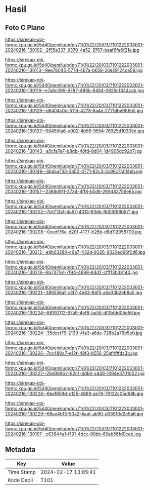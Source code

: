 # Hasil

## Foto C Plano

https://sirekap-obj-formc.kpu.go.id/5d40/pemilu/pdpr/71/01/22/20/03/7101222003001-20240216-130102--2f55a337-9370-4a52-9767-baaf6fe6f21e.jpg

https://sirekap-obj-formc.kpu.go.id/5d40/pemilu/pdpr/71/01/22/20/03/7101222003001-20240216-130113--9ee7b045-577d-4b7a-b659-2de29124ce59.jpg

https://sirekap-obj-formc.kpu.go.id/5d40/pemilu/pdpr/71/01/22/20/03/7101222003001-20240216-130119--e7a8c099-6787-486b-9494-0926cf844cab.jpg

https://sirekap-obj-formc.kpu.go.id/5d40/pemilu/pdpr/71/01/22/20/03/7101222003001-20240216-130129--d6404c0d-511d-4278-8a4e-2771dbe986b5.jpg

https://sirekap-obj-formc.kpu.go.id/5d40/pemilu/pdpr/71/01/22/20/03/7101222003001-20240216-130137--90455fa6-e002-4b56-9554-76925d10305d.jpg

https://sirekap-obj-formc.kpu.go.id/5d40/pemilu/pdpr/71/01/22/20/03/7101222003001-20240216-130143--a5cfa7e7-b8db-48fd-8d64-1d4905dc92b7.jpg

https://sirekap-obj-formc.kpu.go.id/5d40/pemilu/pdpr/71/01/22/20/03/7101222003001-20240216-130149--4bdaa733-3a50-4771-82c3-3c96c7a0f4eb.jpg

https://sirekap-obj-formc.kpu.go.id/5d40/pemilu/pdpr/71/01/22/20/03/7101222003001-20240216-130157--2368d911-2734-4ff8-b0d6-269482756e65.jpg

https://sirekap-obj-formc.kpu.go.id/5d40/pemilu/pdpr/71/01/22/20/03/7101222003001-20240216-130202--7b1713a1-4a57-4013-93db-ffd05f68b571.jpg

https://sirekap-obj-formc.kpu.go.id/5d40/pemilu/pdpr/71/01/22/20/03/7101222003001-20240216-130208--0eedf76e-d20f-4177-b26b-d8d112055709.jpg

https://sirekap-obj-formc.kpu.go.id/5d40/pemilu/pdpr/71/01/22/20/03/7101222003001-20240216-130212--e9b63280-c6a7-432d-9326-9320ed96f0d6.jpg

https://sirekap-obj-formc.kpu.go.id/5d40/pemilu/pdpr/71/01/22/20/03/7101222003001-20240216-130218--9a7371e1-7f94-4898-84d2-cfff13b38140.jpg

https://sirekap-obj-formc.kpu.go.id/5d40/pemilu/pdpr/71/01/22/20/03/7101222003001-20240216-130221--396556af-c3f7-4e83-84f5-a5e33b2eb8a0.jpg

https://sirekap-obj-formc.kpu.go.id/5d40/pemilu/pdpr/71/01/22/20/03/7101222003001-20240216-130224--88192112-67a9-4ef8-ba55-df3bfdd05e56.jpg

https://sirekap-obj-formc.kpu.go.id/5d40/pemilu/pdpr/71/01/22/20/03/7101222003001-20240216-130224--35dcef79-2139-4fa3-a6de-728b2a79b5e0.jpg

https://sirekap-obj-formc.kpu.go.id/5d40/pemilu/pdpr/71/01/22/20/03/7101222003001-20240216-130226--7cc480c7-e12f-48f3-b556-25af4fffda3b.jpg

https://sirekap-obj-formc.kpu.go.id/5d40/pemilu/pdpr/71/01/22/20/03/7101222003001-20240216-130227--26d068b2-62c1-4db6-a449-1094e3701002.jpg

https://sirekap-obj-formc.kpu.go.id/5d40/pemilu/pdpr/71/01/22/20/03/7101222003001-20240216-130228--6bef659d-c125-4869-ae76-79132c05d68b.jpg

https://sirekap-obj-formc.kpu.go.id/5d40/pemilu/pdpr/71/01/22/20/03/7101222003001-20240216-130229--68ae4b13-50a2-4aaf-ab90-d03510d2e9a6.jpg

https://sirekap-obj-formc.kpu.go.id/5d40/pemilu/pdpr/71/01/22/20/03/7101222003001-20240216-130107--c63644e1-f131-4dcc-80bb-60ab56fd0ceb.jpg


## Metadata

| Key        | Value               |
| ---------- | ------------------- |
| Time Stamp | 2024-02-17 13:05:41 |
| Kode Dapil | 7101                |



